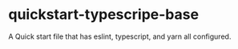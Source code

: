 # quickstart-typescripe-base
A Quick start file that has eslint, typescript, and yarn all configured. 
